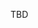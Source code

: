 TBD

<!---
KerenBerger/KerenBerger is a ✨ special ✨ repository because its `README.md` (this file) appears on your GitHub profile.
You can click the Preview link to take a look at your changes.
Hi,
I'm Keren Berger, a Phd student in Computer Science.
- 👋 Hi, I’m @KerenBerger
- 👀 I’m interested in ...
- 🌱 I’m currently learning ...
- 💞️ I’m looking to collaborate on ...
- 📫 How to reach me ...
--->
